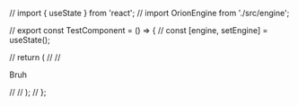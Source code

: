 // import { useState } from 'react';
// import OrionEngine from './src/engine';

// export const TestComponent = () => {
// const [engine, setEngine] = useState<any>();

// return (
// <OrionEngine engine_state={setEngine}>
// <p>Bruh</p>
// </OrionEngine>
// );
// };

